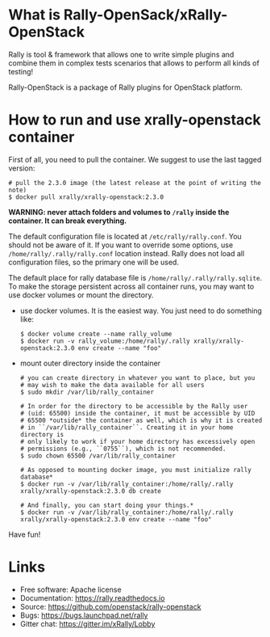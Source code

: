 # What is Rally-OpenSack/xRally-OpenStack

Rally is tool & framework that allows one to write simple plugins and combine
them in complex tests scenarios that allows to perform all kinds of testing!

Rally-OpenStack is a package of Rally plugins for OpenStack platform. 

# How to run and use xrally-openstack container

First of all, you need to pull the container. We suggest to use the last
tagged version:

    # pull the 2.3.0 image (the latest release at the point of writing the note)
    $ docker pull xrally/xrally-openstack:2.3.0

**WARNING: never attach folders and volumes to `/rally` inside the container. It can break everything.**

The default configuration file is located at `/etc/rally/rally.conf`. You
should not be aware of it. If you want to override some options, use
`/home/rally/.rally/rally.conf` location instead. Rally does not load all
configuration files, so the primary one will be used.

The default place for rally database file is `/home/rally/.rally/rally.sqlite`.
To make the storage persistent across all container runs, you may want to use
docker volumes or mount the directory.

* use docker volumes. It is the easiest way. You just need to do something like:

      $ docker volume create --name rally_volume
      $ docker run -v rally_volume:/home/rally/.rally xrally/xrally-openstack:2.3.0 env create --name "foo"

* mount outer directory inside the container

      # you can create directory in whatever you want to place, but you
      # may wish to make the data available for all users
      $ sudo mkdir /var/lib/rally_container
      
      # In order for the directory to be accessible by the Rally user
      # (uid: 65500) inside the container, it must be accessible by UID
      # 65500 *outside* the container as well, which is why it is created
      # in ``/var/lib/rally_container``. Creating it in your home directory is
      # only likely to work if your home directory has excessively open
      # permissions (e.g., ``0755``), which is not recommended.
      $ sudo chown 65500 /var/lib/rally_container

      # As opposed to mounting docker image, you must initialize rally database*
      $ docker run -v /var/lib/rally_container:/home/rally/.rally xrally/xrally-openstack:2.3.0 db create

      # And finally, you can start doing your things.*
      $ docker run -v /var/lib/rally_container:/home/rally/.rally xrally/xrally-openstack:2.3.0 env create --name "foo"

Have fun!

# Links

* Free software: Apache license
* Documentation: https://rally.readthedocs.io
* Source: https://github.com/openstack/rally-openstack
* Bugs: https://bugs.launchpad.net/rally
* Gitter chat: https://gitter.im/xRally/Lobby
